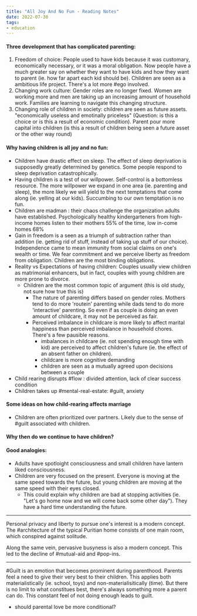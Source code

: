 ```yaml
---
title: "All Joy And No Fun - Reading Notes"
date: 2022-07-30
tags:
- education
---
```

#### Three development that has complicated parenting:
1. Freedom of choice: People used to have kids because it was customary, economically necessary, or it was a moral obligation. Now people have a much greater say on whether they want to have kids and how they want to parent (ie. how far apart each kid should be). Children are seen as a ambitious life project. There's a lot more #ego involved. 
2. Changing work culture: Gender roles are no longer fixed. Women are working more and men are taking up an increasing amount of household work. Families are learning to navigate this changing structure. 
3. Changing role of children in society: children are seen as future assets. "economically useless and emotinally priceless" (Question: is this a choice or is this a result of economic condition). Parent pour more capital into children (is this a result of children being seen a future asset or the other way round)

#### Why having children is all joy and no fun:
- Children have drastic effect on sleep. The effect of sleep deprivation is supposedly greatly determined by genetics. Some people respond to sleep deprivation catastrophically.
- Having children is a test of our willpower. Self-control is a bottomless resource. The more willpower we expand in one area (ie. parenting and sleep), the more likely we will yield to the next temptations that come along (ie. yelling at our kids). Succumbing to our own temptation is no fun. 
- Children are madman : their chaos challenge the organization adults have established. Psychologically healthy kindergarteners from high-income homes listen to their mothers 55% of the time, low in-come homes 68%
- Gain in freedom is a seen as a triumph of subtraction rather than addition (ie. getting rid of stuff, instead of taking up stuff of our choice). Independence came to mean immunity from social claims on one's wealth or time. We fear commitment and we  perceive liberty as freedom from obligation. Children are the most binding obligations. 
- Reality vs Expectations of having children: Couples usually view children as matrimonial enhancers, but in fact, couples with young children are more prone to divorce. 
	- Children are the most common topic of argument (this is old study, not sure how true this is)
		- The nature of parenting differs based on gender roles. Mothers tend to do more 'routein' parenting while dads tend to do more 'interactive' parenting. So even if as couple is doing an even amount of childcare, it may not be perceived as fair.
		- Perceived imbalance in childcare is more likely to affect marital happiness than perceived imbalance in household chores. There's a few pausible reasons.
			-  imbalances in childcare (ie. not spending enough time with kid) are perceived to affect children's future (ie. the effect of an absent father on children).
			- childcare is more cognitive demanding
			- children are seen as a mutually agreed upon decisions between a couple
- Child rearing disrupts #flow : divided attention, lack of clear success condition
- Children takes up #mental-real-estate: #guilt, anxiety 

#### Some ideas on how child-rearing affects marriage 
- Children are often prioritized over partners. Likely due to the sense of #guilt associated with children.


#### Why then do we continue to have children?

#### Good analogies:
- Adults have spotloight consciousness and small children have lantern liked consciousness. 
- Children are very focused on the present. Everyone is moving at the same speed towards the future, but young children are moving at the same speed with their eyes closed. 
	- This could explain why children are bad at stopping activities (ie. "Let's go home now and we will come back some other day"). They have a hard time understanding the future. 

---

Personal privacy and liberty to pursue one's interest is a modern concept. The #architecture of the typical Puritian home consists of one main room, which conspired against solitude. 

Along the same vein, pervasive busyness is also a modern concept. This led to the decline of #mutual-aid and #pop-ins. 

---

#Guilt is an emotion that becomes prominent during parenthood. Parents feel a need to give their very best to their children. This applies both materialistically (ie. school, toys) and non-materialisitically (time). But there is no limit to what constitues best, there's always something more a parent can do. This constant feel of not doing enough leads to guilt. 

- should parental love be more conditional?



